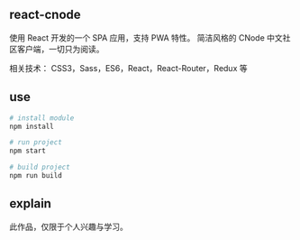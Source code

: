 ## react-cnode
使用 React 开发的一个 SPA 应用，支持 PWA 特性。
简洁风格的 CNode 中文社区客户端，一切只为阅读。

相关技术： CSS3，Sass，ES6，React，React-Router，Redux 等

## use

```bash
# install module
npm install

# run project
npm start

# build project
npm run build
```


## explain
此作品，仅限于个人兴趣与学习。
